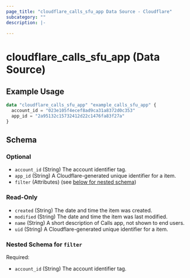 ```yaml
---
page_title: "cloudflare_calls_sfu_app Data Source - Cloudflare"
subcategory: ""
description: |-
  
---
```


# cloudflare_calls_sfu_app (Data Source)



## Example Usage

```terraform
data "cloudflare_calls_sfu_app" "example_calls_sfu_app" {
  account_id = "023e105f4ecef8ad9ca31a8372d0c353"
  app_id = "2a95132c15732412d22c1476fa83f27a"
}
```

<!-- schema generated by tfplugindocs -->
## Schema

### Optional

- `account_id` (String) The account identifier tag.
- `app_id` (String) A Cloudflare-generated unique identifier for a item.
- `filter` (Attributes) (see [below for nested schema](#nestedatt--filter))

### Read-Only

- `created` (String) The date and time the item was created.
- `modified` (String) The date and time the item was last modified.
- `name` (String) A short description of Calls app, not shown to end users.
- `uid` (String) A Cloudflare-generated unique identifier for a item.

<a id="nestedatt--filter"></a>
### Nested Schema for `filter`

Required:

- `account_id` (String) The account identifier tag.


